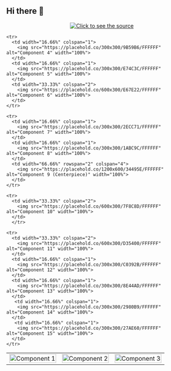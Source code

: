 ## Hi there 👋

<div align="center">
 <a class="link" href="https://github.com/codeflowjs/codeflowjs/blame/main/header.svg">
  <img class="image" src="header.svg" alt="Click to see the source">
 </a>
</div>




<!--
**AC12arpitChauhan/AC12arpitChauhan** is a ✨ _special_ ✨ repository because its `README.md` (this file) appears on your GitHub profile.

Here are some ideas to get you started:

- 🔭 I’m currently working on ...
- 🌱 I’m currently learning ...
- 👯 I’m looking to collaborate on ...
- 🤔 I’m looking for help with ...
- 💬 Ask me about ...
- 📫 How to reach me: ...
- 😄 Pronouns: ...
- ⚡ Fun fact: ...
-->

<table border="0" cellpadding="0" cellspacing="0" width="100%">
  <tbody>
    <tr>
      <td width="33.33%" rowspan="2" colspan="2">
        <img src="https://placehold.co/600x600/1D1F21/FFFFFF" alt="Component 1" width="100%">
      </td>
      <td width="33.33%" colspan="2">
        <img src="https://placehold.co/600x300/3498DB/FFFFFF" alt="Component 2" width="100%">
      </td>
      <td width="33.33%" colspan="2">
        <img src="https://placehold.co/600x300/F1C40F/FFFFFF" alt="Component 3" width="100%">
      </td>
    </tr>

    <tr>
      <td width="16.66%" colspan="1">
        <img src="https://placehold.co/300x300/9B59B6/FFFFFF" alt="Component 4" width="100%">
      </td>
      <td width="16.66%" colspan="1">
        <img src="https://placehold.co/300x300/E74C3C/FFFFFF" alt="Component 5" width="100%">
      </td>
      <td width="33.33%" colspan="2">
        <img src="https://placehold.co/600x300/E67E22/FFFFFF" alt="Component 6" width="100%">
      </td>
    </tr>

    <tr>
      <td width="16.66%" colspan="1">
        <img src="https://placehold.co/300x300/2ECC71/FFFFFF" alt="Component 7" width="100%">
      </td>
      <td width="16.66%" colspan="1">
        <img src="https://placehold.co/300x300/1ABC9C/FFFFFF" alt="Component 8" width="100%">
      </td>
      <td width="66.66%" rowspan="2" colspan="4">
        <img src="https://placehold.co/1200x600/34495E/FFFFFF" alt="Component 9 (Centerpiece)" width="100%">
      </td>
    </tr>

    <tr>
      <td width="33.33%" colspan="2">
        <img src="https://placehold.co/600x300/7F8C8D/FFFFFF" alt="Component 10" width="100%">
      </td>
      </tr>
    
    <tr>
      <td width="33.33%" colspan="2">
        <img src="https://placehold.co/600x300/D35400/FFFFFF" alt="Component 11" width="100%">
      </td>
      <td width="16.66%" colspan="1">
        <img src="https://placehold.co/300x300/C0392B/FFFFFF" alt="Component 12" width="100%">
      </td>
      <td width="16.66%" colspan="1">
        <img src="https://placehold.co/300x300/8E44AD/FFFFFF" alt="Component 13" width="100%">
      </td>
       <td width="16.66%" colspan="1">
        <img src="https://placehold.co/300x300/2980B9/FFFFFF" alt="Component 14" width="100%">
      </td>
       <td width="16.66%" colspan="1">
        <img src="https://placehold.co/300x300/27AE60/FFFFFF" alt="Component 15" width="100%">
      </td>
    </tr>
  </tbody>
</table>
